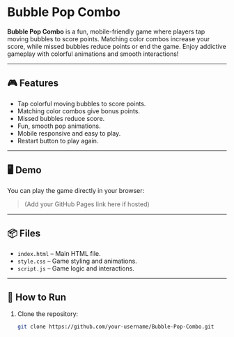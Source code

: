 # Bubble Pop Combo

**Bubble Pop Combo** is a fun, mobile-friendly game where players tap moving bubbles to score points. Matching color combos increase your score, while missed bubbles reduce points or end the game. Enjoy addictive gameplay with colorful animations and smooth interactions!

---

## 🎮 Features

- Tap colorful moving bubbles to score points.
- Matching color combos give bonus points.
- Missed bubbles reduce score.
- Fun, smooth pop animations.
- Mobile responsive and easy to play.
- Restart button to play again.

---

## 🖥️ Demo

You can play the game directly in your browser:

> (Add your GitHub Pages link here if hosted)

---

## 📦 Files

- `index.html` – Main HTML file.
- `style.css` – Game styling and animations.
- `script.js` – Game logic and interactions.

---

## 🚀 How to Run

1. Clone the repository:
   ```bash
   git clone https://github.com/your-username/Bubble-Pop-Combo.git
